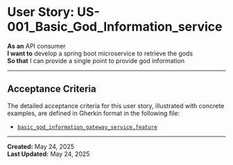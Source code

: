 # User Story: US-001_Basic_God_Information_service

**As an** API consumer  
**I want to** develop a spring boot microservice to retrieve the gods  
**So that** I can provide a single point to provide god information

---

## Acceptance Criteria

The detailed acceptance criteria for this user story, illustrated with concrete examples, are defined in Gherkin format in the following file:
- [`basic_god_information_gateway_service.feature`](basic_god_information_gateway_service.feature)

---

**Created:** May 24, 2025  
**Last Updated:** May 24, 2025 